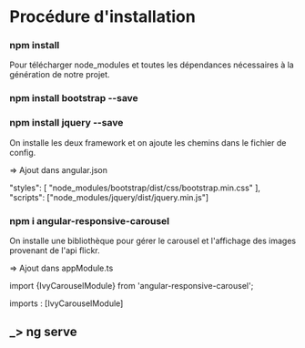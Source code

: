 # Procédure d'installation

### npm install

Pour télécharger node_modules et toutes les dépendances nécessaires à la génération de notre projet.

### npm install bootstrap --save 

### npm install jquery --save

On installe les deux framework et on ajoute les chemins dans le fichier de config.

=> Ajout dans angular.json

"styles": [
              "node_modules/bootstrap/dist/css/bootstrap.min.css"
            ],
"scripts": ["node_modules/jquery/dist/jquery.min.js"]


### npm i angular-responsive-carousel

On installe une bibliothèque pour gérer le carousel et l'affichage des images provenant de l'api flickr.

=> Ajout dans appModule.ts

import {IvyCarouselModule} from 'angular-responsive-carousel';

imports : [IvyCarouselModule]

## _> ng serve
